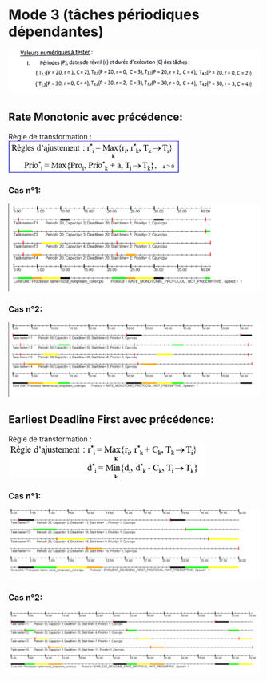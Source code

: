 # Mode 3 (tâches périodiques dépendantes)

![](Etape1_Mode3/exemples.png)

## Rate Monotonic avec précédence:
Règle de transformation :  
![](Etape1_Mode3/regle_rm.png)

### Cas n°1:
![](Etape1_Mode3/rm/rm_s1.png)

### Cas n°2:
![](Etape1_Mode3/rm/rm_s2.png)

## Earliest Deadline First avec précédence:
Règle de transformation :  
![](Etape1_Mode3/regle_edf.png)

### Cas n°1:
![](Etape1_Mode3/edf/edf_s1.png)

### Cas n°2:
![](Etape1_Mode3/edf/edf_s2.png)